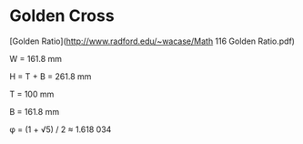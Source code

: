 Golden Cross
============

[Golden Ratio](http://www.radford.edu/~wacase/Math 116 Golden Ratio.pdf)

W = 161.8 mm

H = T + B = 261.8 mm

T = 100 mm

B = 161.8 mm


φ = (1 + √5) / 2 ≈ 1.618 034
